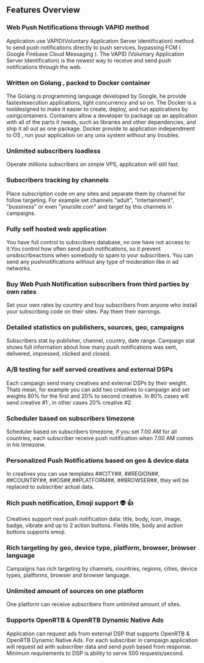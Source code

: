 
##  Features Overview



### Web Push Notifications through VAPID method 

Application use VAPID(Voluntary Application Server Identification) method to send push notifications directly to push services, bypassing FCM ( Google Firebase Cloud Messaging ). The VAPID (Voluntary Application Server Identification) is the newest way to receive and send push notifications through the web. 

### Written on Golang , packed to Docker container

The Golang is programming language developed by Google, he provide fastestexecution applications, light concurrency and so on. The Docker is a tooldesigned to make it easier to create, deploy, and run applications by usingcontainers. Containers allow a developer to package up an application with all of the parts it needs, such as libraries and other dependencies, and ship it all out as one package.  Docker provide to application independment to OS , run your application on any unix system without any troubles.

### Unlimited subscribers loadless

Operate millions subscribers on simple VPS, application will still fast.
       
### Subscribers tracking by channels

Place subscription code on any sites and separate them by channel for follow targeting. For example set channels "adult", "intertainment", "bussiness" or even "yoursite.com" and target by this channels in campaigns.

### Fully self hosted web application

You have full control to subscribers database, no one have not access to it.You control how often send push notifications, so it prevent unsibscribeactions when somebody to spam to your subscribers. You can send any pushnotifications without any type of moderation like in ad networks.

### Buy Web Push Notification subscribers from third parties by own rates

Set your own rates by country and buy subscribers from anyone who install your subscribing code on their sites. Pay them their earnings. 

### Detailed statistics on publishers, sources, geo, campaigns

Subscribers stat by publisher, channel, country, date range.
Campaign stat shows full information about how many push notifications was sent, delivered, impressed, clicked and closed.     

### A/B testing for self served creatives and external DSPs

Each campaign send many creatives and external DSPs by their weight. Thats mean, for example you can add two creatives to campaign and set weights 80% for the first and  20% to second creative. In 80% cases will send creative #1 , in other cases 20% creative #2. 

### Scheduler based on subscribers timezone

Scheduler based on subscribers timezone, if you set 7.00 AM for all countries, each subscriber receive push notification when 7.00 AM comes in his timezone.

### Personalized Push Notifications based on geo & device data

 In creatives you can use templates ##CITY##, ##REGION##, ##COUNTRY##, ##OS##,##PLATFORM##, ##BROWSER##, they will be replaced to subscriber actual data.

### Rich push notification, Emoji support 👽 👍

Creatives support next push notification data:  title, body, icon, image, badge, vibrate and up to 2 action buttons. Fields title, body and action buttons supports emoji.

### Rich targeting by geo, device type, platform, browser, browser language

Campaigns has rich targeting by channels, countries, regions, cities, device types, platforms, browser and browser language.

### Unlimited amount of sources on one platform

One platform can receive subscribers from unlimited amount of sites.

### Supports OpenRTB & OpenRTB Dynamic Native Ads

Application can request ads  from external DSP that supports OpenRTB & OpenRTB Dynamic Native Ads. For each subscriber in campaign application will request ad with subscriber data and send push based from response. Minimum requirements to DSP is ability to serve 500 requests/second.
